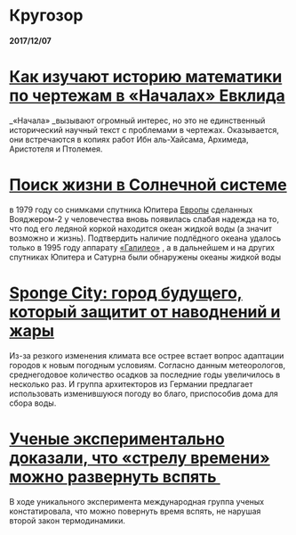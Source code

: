 # Кругозор

#### 2017/12/07

# [Как изучают историю математики по чертежам в «Началах» Евклида](https://geektimes.ru/post/295873/)

_«Начала» _вызывают огромный интерес, но это не единственный исторический научный текст с проблемами в чертежах. Оказывается, они встречаются в копиях работ Ибн аль-Хайсама, Архимеда, Аристотеля и Птолемея.

# [Поиск жизни в Солнечной системе](https://geektimes.ru/post/296071/)

в 1979 году со снимками спутника Юпитера [Европы](https://ru.wikipedia.org/wiki/Европа_%28спутник%29) сделанных Вояджером-2 у человечества вновь появилась слабая надежда на то, что под его ледяной коркой находится океан жидкой воды \(а значит возможно и жизнь\). Подтвердить наличие подлёдного океана удалось только в 1995 году аппарату [«Галилео»](https://ru.wikipedia.org/wiki/Галилео_%28космический_аппарат%29) , а в дальнейшем и на других спутниках Юпитера и Сатурна были обнаружены океаны жидкой воды

# [Sponge City: город будущего, который защитит от наводнений и жары](https://hi-news.ru/technology/sponge-city-gorod-budushhego-kotoryj-zashhitit-ot-navodnenij-i-zhary.html)

Из-за резкого изменения климата все острее встает вопрос адаптации городов к новым погодным условиям. Согласно данным метеорологов, среднегодовое количество осадков за последние годы увеличилось в несколько раз. И группа архитекторов из Германии предлагает использовать изменившуюся погоду во благо, приспособив дома для сбора воды.

# [Ученые экспериментально доказали, что «стрелу времени» можно развернуть вспять ](https://news.rambler.ru/tech/38605869-strelu-vremeni-mozhno-razvernut-vspyat/)

В ходе уникального эксперимента международная группа ученых констатировала, что можно повернуть время вспять, не нарушая второй закон термодинамики.



